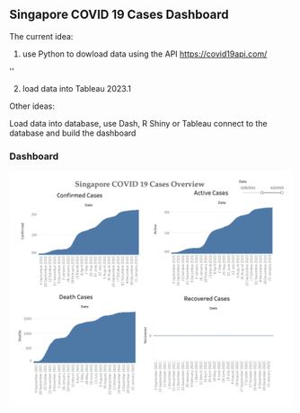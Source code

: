 ## Singapore COVID 19 Cases Dashboard

The current idea:

1. use Python to dowload data using the API https://covid19api.com/

''

2. load data into Tableau 2023.1

Other ideas:

Load data into database, use Dash, R Shiny or Tableau connect to the database and build the dashboard

### Dashboard

![result image](./dashboard.png)
